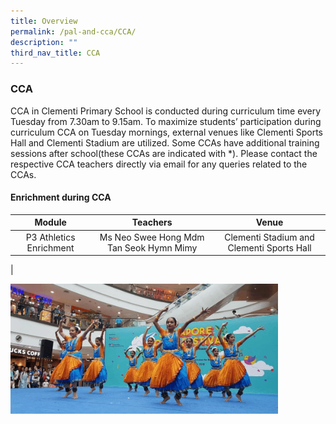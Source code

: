 ```yaml
---
title: Overview
permalink: /pal-and-cca/CCA/
description: ""
third_nav_title: CCA
---
```

### CCA
CCA in Clementi Primary School is conducted during curriculum time every Tuesday from 7.30am to 9.15am. To maximize students’ participation during curriculum CCA on Tuesday mornings, external venues like Clementi Sports Hall and Clementi Stadium are utilized. Some CCAs have additional training sessions after school(these CCAs are indicated with \*). Please contact the respective CCA teachers directly via email for any queries related to the CCAs.

#### Enrichment during CCA

| Module | Teachers | Venue |
|:---:|:---:|:---:|
| P3 Athletics Enrichment | Ms Neo Swee Hong Mdm Tan Seok Hymn Mimy | Clementi Stadium and Clementi Sports Hall |
|

<img src="/images/cca%20enrichment.gif" 
     style="width:85%">